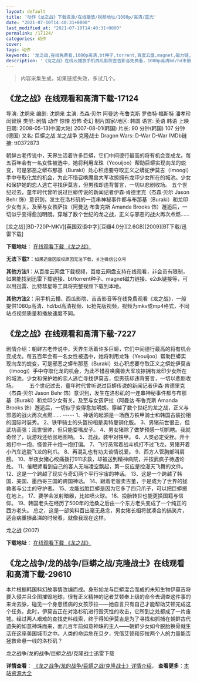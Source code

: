 ```yaml
---
layout: default
title: '动作《龙之战》下载资源/在线播放/视频地址/1080p/高清/蓝光'
date: "2021-07-10T14:40:31+0800"
last_modified_at: "2021-07-10T14:40:31+0800"
permalink: /17124/
categories: 动作
cover:
tags: 动作
keywords: '龙之战,在线免费看,1080p高清,bt种子,torrent,百度云盘,magnet,磁力链,迅雷下载资源'
description: '《龙之战》在线云播放手机西瓜影院吉吉影音免费看，1080p高清bd/hd未删减完整版和tc抢先枪版，mkv/mp4格式，附带bt/torrent种子、magnet/磁力链、百度云盘、网盘资源迅雷下载链接'
---
```


>内容采集生成，如果链接失效，多试几个。


## 《龙之战》在线观看和高清下载-17124

导演: 沈炯来 编剧: 沈炯来 主演: 杰森·贝尔 阿曼达·布鲁克斯 罗伯特·福斯特 潘孝珍 闵智焕 类型: 剧情 动作 惊悚 恐怖 奇幻 制片国家/地区: 韩国 语言: 英语 韩语 上映日期: 2008-05-13(中国大陆) 2007-08-01(韩国) 片长: 90 分钟(韩国) 107 分钟(德国) 又名: 巨蟒之战 龙之战争 克隆战士 Dragon Wars: D-War D-War IMDb链接: tt0372873

朝鲜古老传说中，天界生活着许多巨蟒，它们中间德行最高的将有机会变成龙。每五百年会有一名女性被选中，她将利用龙珠（Yeouijoo）帮助巨蟒实现向龙的蜕变，可是邪恶之蟒布那基（Buraki）处心积虑要夺取正义之蟒蛇伊莫吉（Imoogi）手中夺取化龙的机会，为此不惜召唤魔兽大军攻掠拥有龙印少女所在的城池。少女和保护她的恋人逃亡寻找伊莫吉，但男孩却违背誓言，一切以悲剧收场。 五个世纪过去，童年时代曾听说过巨蟒传说的新闻记者伊森·肯德里克（杰森·贝尔 Jason Behr 饰）意识到，发生在洛杉矶的一连串神秘事件都与布那基（Buraki）和龙印少女有关。及至与女孩萨拉（阿曼达·布鲁克斯 Amanda Brooks 饰）邂逅后，一切似乎变得愈加明朗。穿越了数个世纪的龙之战，正义与邪恶的战火再次点燃……


[龙之战][BD-720P-MKV][英国双语中字][豆瓣4.0分][2.6GB][2009][BT下载/迅雷下载]

**下载地址**： [在线观看下载 《龙之战》](https://www.btdx8.com/torrent/d_war_2007.html) 


**无法下载?**：`如果迅雷因版权原因无法下载，关注微信公众号 `

**其他方法1**：从百度云网盘下载视频，百度云网盘支持在线观看，非会员有限制，如果能找到迅雷下载链接、bt/torrent种子、magnet磁力链接、e2dk链接等，可以用迅雷、比特彗星等工具将完整视频下载到本地。

**其他方法2**：用手机云播、西瓜影院、吉吉影音等在线免费观看《龙之战》，一般提供1080p高清、hd/bd高清视频、tc抢先版视频，视频为mkv或mp4格式，不同站点视频质量和播放速度不同。


## 《龙之战》在线观看和高清下载-7227

剧情介绍：朝鲜古老传说中，天界生活着许多巨蟒，它们中间德行最高的将有机会变成龙。每五百年会有一名女性被选中，她将利用龙珠（Yeouijoo）帮助巨蟒实现向龙的蜕变，可是邪恶之蟒布那基（Buraki）处心积虑要夺取正义之蟒蛇伊莫吉（Imoogi）手中夺取化龙的机会，为此不惜召唤魔兽大军攻掠拥有龙印少女所在的城池。少女和保护她的恋人逃亡寻找伊莫吉，但男孩却违背誓言，一切以悲剧收场。  　　五个世纪过去，童年时代曾听说过巨蟒传说的新闻记者伊森·肯德里克（杰森·贝尔 Jason Behr 饰）意识到，发生在洛杉矶的一连串神秘事件都与布那基（Buraki）和龙印少女有关。及至与女孩萨拉（阿曼达·布鲁克斯 Amanda Brooks 饰）邂逅后，一切似乎变得愈加明朗。穿越了数个世纪的龙之战，正义与邪恶的战火再次点燃…… ----- 1、神话的起源是一场西方铁甲骑士和韩国古装扮相的国际时装秀。 2、铁甲骑士的头盔扮相是奥特曼钢化版。 3、男猪前世很丑，但武功高强；现世很帅，但只能耍嘴皮子。 4、男女猪除了做梦预感一切抓瞎。我就奇怪了，玩游戏还给张地图呐。 5、混战。装甲对铁甲。 6、人类必定受挫。开十炮打中一炮，怪兽开十炮一炮打偏。 7、飞行员驾着战斗机打不过飞龙。男猪开着小汽车逃脱飞龙的利爪。 8、再混乱也有功夫谈情说爱。 9、西方人管胸部叫肩膀。 10、半夜女猪心绞痛拨打911求救，却被送到精神病院，并按武疯子待遇论处。 11、催眠师看到自己的客人无端凌空飘起，第一反应是捡漫天飞舞的文件。 12、这是一个跨越了现实与奇幻两个平行宇宙的神话。 13、这是一个跨越了韩国、美国、墨西哥三国的跨国神话。 14、跟着老爸卖古董，于是成为了世界的拯救者与公主的守护者。 15、龙能战胜巨蟒是因为它多了四只爪子，可以把巨蟒摁在地上。 17、要学会发射暗器，比如喷火球。 18、投胎转世也能更换国籍与信仰。 19、韩国老头在经历了500年的沧桑之后由一个东方老头变成了一个纯正的西方老头。 总之，这是一部笑料百出毫无悬念，男女猪长相将就凑合的搞笑片，适合病重擤鼻涕的时候看，就像我现在这样。


龙之战 (2007)

**下载地址**： [在线观看下载 《龙之战》](https://www.btbtdy.me/btdy/dy4911.html) 


## 《龙之战争/龙的战争/巨蟒之战/克隆战士》在线观看和高清下载-29610

本片根据韩国科幻故事情改编而成。身形如龙与巨蟒混合而成的未知生物伊莫吉将要入侵并且企图摧毁地球。很有正义精神的记者艾顿奉上级的命令去调查这件事的来龙去脉，碰见一个身患怪病的女孩莎拉&mdash;—她自言只有自己才能帮助艾顿完成这个任务。此时，伊莫吉正在对洛杉矶进行毁灭性的攻击，它所到之处都成了一片废墟。经过两人艰难的查找史料线索，终于得知伊莫吉是为了寻找和抓捕在朝鲜古代遗失的如意神珠而来，而几百年前如意神珠的主人——朝鲜少女如今脱胎换骨就生活在这座美国城市之中。人类的命运危在旦夕，凭借艾顿和莎拉两个人的力量能否拯救命悬一线的洛杉矶？


龙之战争/龙的战争/巨蟒之战/克隆战士迅雷下载

**详情查看**： [《龙之战争/龙的战争/巨蟒之战/克隆战士》详情介绍](/movie/29610/)， **查看更多**：[本站资源大全](/movie/t/all/)

